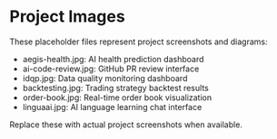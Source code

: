 # Project Images

These placeholder files represent project screenshots and diagrams:

- aegis-health.jpg: AI health prediction dashboard
- ai-code-review.jpg: GitHub PR review interface  
- idqp.jpg: Data quality monitoring dashboard
- backtesting.jpg: Trading strategy backtest results
- order-book.jpg: Real-time order book visualization
- linguaai.jpg: AI language learning chat interface

Replace these with actual project screenshots when available.

